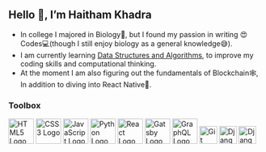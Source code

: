 ## Hello 👋, I’m Haitham Khadra

- In college I majored in Biology🧬, but I found my passion in writing 😍Codes💻(though I still enjoy biology as a general knowledge😅).
- I am currently learning [Data Structures and Algorithms](https://ocw.mit.edu/courses/electrical-engineering-and-computer-science/6-006-introduction-to-algorithms-spring-2020/), to improve my coding skills and computational thinking.
- At the moment I am also figuring out the fundamentals of Blockchain🕸, In addition to diving into React Native📱. 

### Toolbox
<div>
  <img src="https://cdn.worldvectorlogo.com/logos/html-1.svg" alt="HTML5 Logo" width="50" height="50"/> 
  <img src="https://cdn.worldvectorlogo.com/logos/css-3.svg" alt="CSS3 Logo" width="50" height="50"/>
  <img src="https://cdn.worldvectorlogo.com/logos/logo-javascript.svg" alt="JavaScript Logo" width="50" height="50"/> 
  <img src="https://cdn.worldvectorlogo.com/logos/python-5.svg" alt="Python Logo" width="50" height="50"/> 
  <img src="https://cdn.worldvectorlogo.com/logos/react-2.svg" alt="React Logo" width="50" height="50"/>
  <img src="https://cdn.worldvectorlogo.com/logos/gatsby.svg" alt="Gatsby Logo" width="50" height="50"/>
  <img src="https://cdn.worldvectorlogo.com/logos/graphql-logo-2.svg" alt="GraphQL Logo" width="50" height="50"/>
  <img src="https://cdn.worldvectorlogo.com/logos/git-icon.svg" alt="Git Logo" width="35" height="35"/> 
  <img src="https://cdn.worldvectorlogo.com/logos/django.svg" alt="Django Logo" width="35" height="35"/>
  <img src="https://cdn.worldvectorlogo.com/logos/sass-1.svg" alt="Django Logo" width="35" height="35"/>
</div>
